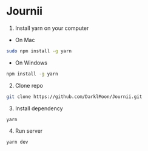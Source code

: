 # Journii

1. Install yarn on your computer
- On Mac
```bash
sudo npm install -g yarn
```
- On Windows
```bash
npm install -g yarn
```

2. Clone repo
```bash
git clone https://github.com/DarklMoon/Journii.git
```

3. Install dependency
```bash
yarn
```

4. Run server
```bash
yarn dev
```
